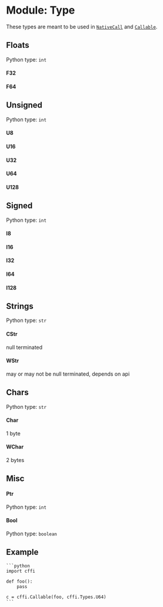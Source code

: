 # Module: Type

These types are meant to be used in [`NativeCall`](./objects-nativecall.md) and [`Callable`](./objects-callable.md).

## Floats
Python type: `int`

#### F32
#### F64

## Unsigned
Python type: `int`

#### U8
#### U16
#### U32
#### U64
#### U128

## Signed
Python type: `int`

#### I8
#### I16
#### I32
#### I64
#### I128

## Strings
Python type: `str`

#### CStr
null terminated
#### WStr
may or may not be null terminated, depends on api

## Chars
Python type: `str`

#### Char
1 byte
#### WChar
2 bytes

## Misc

#### Ptr
Python type: `int`

#### Bool
Python type: `boolean`

## Example

~~~admonish example title=""
```python
import cffi

def foo():
    pass

c = cffi.Callable(foo, cffi.Types.U64)
```
~~~
